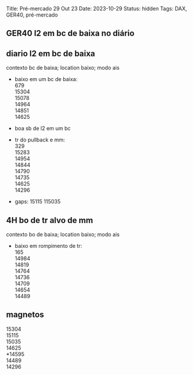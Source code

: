 Title: Pré-mercado 29 Out 23
Date: 2023-10-29
Status: hidden
Tags: DAX, GER40, pré-mercado

## GER40 l2 em bc de baixa no diário  

## diario l2 em bc de baixa  
contexto bc de baixa; location baixo; modo  ais  

* baixo em um bc de baixa:  
679  
15304  
15078  
14964  
14851  
14625  

* boa sb de l2 em um bc  

* tr do pullback e mm:  
329  
15283  
14954  
14844  
14790  
14735  
14625  
14296  

* gaps:
15115
115035

## 4H      bo de tr alvo de mm  
contexto bo de baixa; location baixo; modo ais  

* baixo em rompimento de tr:  
165  
14984  
14819  
14764  
14736  
14709  
14654  
14489  

## magnetos  
15304      
15115  
15035  
14625  
*14595  
14489  
14296  
